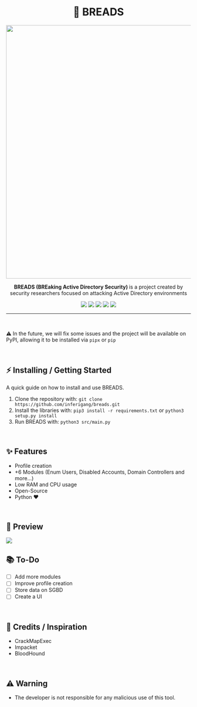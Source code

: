 <div align="center">
  <h1> 🍞 BREADS </h1>
  <img src="https://i.imgur.com/uGdGDeo.png" width=690>
  <p> <b>BREADS (BREaking Active Directory Security) </b> is a project created by security researchers focused on attacking Active Directory environments </p>
</div>

<p align="center">
    <img src="https://img.shields.io/github/license/inferigang/breads?color=pink&logo=github&style=for-the-badge">
    <img src="https://img.shields.io/github/issues/inferigang/breads?color=pink&logo=github&style=for-the-badge">
    <img src="https://img.shields.io/github/stars/inferigang/breads?color=pink&logo=github&style=for-the-badge">
    <img src="https://img.shields.io/github/forks/inferigang/breads?color=pink&logo=github&style=for-the-badge">
    <img src="https://img.shields.io/github/languages/code-size/inferigang/breads?color=pink&logo=github&style=for-the-badge">
</p>

___
<br>

⚠️ In the future, we will fix some issues and the project will be available on PyPI, allowing it to be installed via `pipx` or `pip`

<br>

## ⚡ Installing / Getting Started

<p> A quick guide on how to install and use BREADS. </p>

1. Clone the repository with: `git clone https://github.com/inferigang/breads.git`
2. Install the libraries with: `pip3 install -r requirements.txt` or `python3 setup.py install`
3. Run BREADS with: `python3 src/main.py`

<br>

## ✨ Features
- Profile creation
- +6 Modules (Enum Users, Disabled Accounts, Domain Controllers and more...)
- Low RAM and CPU usage
- Open-Source
- Python ❤️

<br>

## 🎥 Preview
<img src="https://i.imgur.com/RuwMBuX.png">

<br>

## 📚 To-Do
- [ ] Add more modules
- [ ] Improve profile creation
- [ ] Store data on SGBD
- [ ] Create a UI

<br>

## 🙏 Credits / Inspiration
- CrackMapExec
- Impacket
- BloodHound

<br>

## ⚠️ Warning
- The developer is not responsible for any malicious use of this tool.
